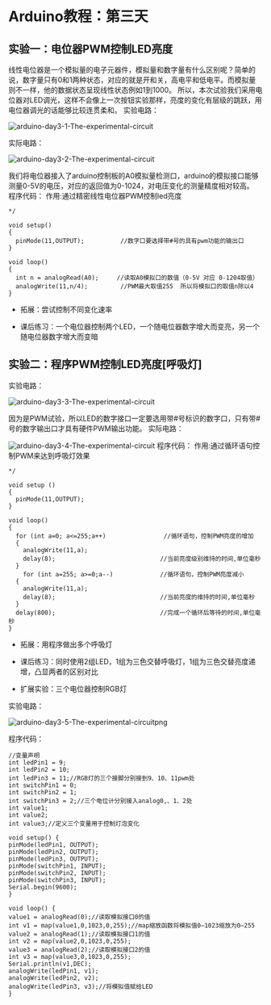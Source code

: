 # Arduino教程：第三天
## 实验一：电位器PWM控制LED亮度
线性电位器是一个模拟量的电子元器件，模拟量和数字量有什么区别呢？简单的说，数字量只有0和1两种状态，对应的就是开和关，高电平和低电平。而模拟量则不一样，他的数据状态呈现线性状态例如1到1000。
所以，本次试验我们采用电位器对LED调光，这样不会像上一次按钮实验那样，亮度的变化有层级的跳跃，用电位器调光的话能够比较连贯柔和。
实验电路：

![arduino-day3-1-The-experimental-circuit](https://github.com/Tangchen329/ArduinoCourse/blob/master/chapter3/image/arduino-day3-1-The-experimental-circuit.png)

实际电路：

![arduino-day3-2-The-experimental-circuit](https://github.com/Tangchen329/ArduinoCourse/blob/master/chapter3/image/arduino-day3-2-The-experimental-circuit.png)

我们将电位器接入了arduino控制板的A0模拟量检测口，arduino的模拟接口能够测量0-5V的电压，对应的返回值为0-1024，对电压变化的测量精度相对较高。
程序代码：
作用:通过精密线性电位器PWM控制led亮度

```
*/
 
void setup()
{
  pinMode(11,OUTPUT);          //数字口要选择带#号的具有pwm功能的输出口
}
 
void loop()
{
  int n = analogRead(A0);     //读取A0模拟口的数值（0-5V 对应 0-1204取值）
  analogWrite(11,n/4);         //PWM最大取值255  所以将模拟口的取值n除以4
}

```


- 拓展：尝试控制不同变化速率

- 课后练习：一个电位器控制两个LED，一个随电位器数字增大而变亮，另一个随电位器数字增大而变暗


## 实验二：程序PWM控制LED亮度[呼吸灯]
实验电路：

![arduino-day3-3-The-experimental-circuit](https://github.com/Tangchen329/ArduinoCourse/blob/master/chapter3/image/arduino-day3-3-The-experimental-circuit.png)

因为是PWM试验，所以LED的数字接口一定要选用带#号标识的数字口，只有带#号的数字输出口才具有硬件PWM输出功能。
实际电路：

![arduino-day3-4-The-experimental-circuit](https://github.com/Tangchen329/ArduinoCourse/blob/master/chapter3/image/arduino-day3-4-The-experimental-circuit.png)
程序代码：
作用:通过循环语句控制PWM来达到呼吸灯效果

```
*/
 
void setup ()
{
  pinMode(11,OUTPUT);
}
 
void loop()
{
  for (int a=0; a<=255;a++)                //循环语句，控制PWM亮度的增加
  {
    analogWrite(11,a);
    delay(8);                             //当前亮度级别维持的时间,单位毫秒            
  }
    for (int a=255; a>=0;a--)             //循环语句，控制PWM亮度减小
  {
    analogWrite(11,a);
    delay(8);                             //当前亮度的维持的时间,单位毫秒  
  }
  delay(800);                             //完成一个循环后等待的时间,单位毫秒
}

```


- 拓展：用程序做出多个呼吸灯
- 课后练习：同时使用2组LED，1组为三色交替呼吸灯，1组为三色交替亮度递增，凸显两者的区别对比

- 扩展实验：三个电位器控制RGB灯

实验电路：

![arduino-day3-5-The-experimental-circuitpng](https://github.com/Tangchen329/ArduinoCourse/blob/master/chapter3/image/arduino-day3-5-The-experimental-circuitpng.png)

程序代码：

```
//变量声明
int ledPin1 = 9;
int ledPin2 = 10;
int ledPin3 = 11;//RGB灯的三个接脚分别接到9、10、11pwm处
int switchPin1 = 0;
int switchPin2 = 1;
int switchPin3 = 2;//三个电位计分别接入analog0,、1、2处
int value1;
int value2;
int value3;//定义三个变量用于控制灯泡变化

void setup() {
pinMode(ledPin1, OUTPUT);
pinMode(ledPin2, OUTPUT);
pinMode(ledPin3, OUTPUT);
pinMode(switchPin1, INPUT);
pinMode(switchPin2, INPUT);
pinMode(switchPin3, INPUT);
Serial.begin(9600);
}

void loop() {
value1 = analogRead(0);//读取模拟接口0的值
int v1 = map(value1,0,1023,0,255);//map缩放函数将模拟值0—1023缩放为0—255
value2 = analogRead(1);//读取模拟接口1的值
int v2 = map(value2,0,1023,0,255);
value3 = analogRead(2);//读取模拟接口2的值
int v3 = map(value3,0,1023,0,255);
Serial.println(v1,DEC);
analogWrite(ledPin1, v1);
analogWrite(ledPin2, v2);
analogWrite(ledPin3, v3);//将模拟值赋给LED
}

```
